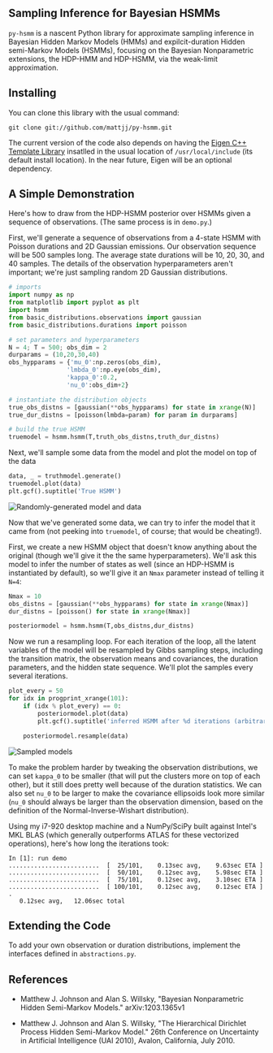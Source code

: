 ## Sampling Inference for Bayesian HSMMs ##
`py-hsmm` is a nascent Python library for approximate sampling inference in
Bayesian Hidden Markov Models (HMMs) and expilcit-duration Hidden semi-Markov
Models (HSMMs), focusing on the Bayesian Nonparametric extensions, the HDP-HMM
and HDP-HSMM, via the weak-limit approximation. 

<!--
In the Bayesian paradigm, inference refers to both what would in other contexts
be called "learning" (or "parameter fitting") as well as "inference": all the
latent variables in the model, including hidden states and transition/emission
parameters, are included in the posterior distribution. The goal of sampling
inference is to produce (approximate) samples from the posterior, and each
sample roughly represents an alternative HMM or HSMM to explain the data. Using
the Bayesian Nonparametric HDP-HMM and HDP-HSMM, the sampled models that come
out can be of different complexity: there may be good explanations using only 5
states as well as good explanations that use 15 states. The purpose of this
sampling code is to produce samples of those alternatives.
-->

<!--
(At some point in the not-too-distant future, `py-hsmm` may also support
approximate learning/fitting of HMMs and HSMMs through the Expectation
Maximization (EM) algorithm.)
-->

## Installing ##
You can clone this library with the usual command:

```
git clone git://github.com/mattjj/py-hsmm.git
```

The current version of the code also depends on having the [Eigen C++ Template Library](http://eigen.tuxfamily.org/index.php?title=Main_Page) insatlled in the usual location of `/usr/local/include` (its default install location). In the near future, Eigen will be an optional dependency.

## A Simple Demonstration ##
Here's how to draw from the HDP-HSMM posterior over HSMMs given a sequence of
observations. (The same process is in `demo.py`.)

First, we'll generate a sequence of observations from a 4-state HSMM with
Poisson durations and 2D Gaussian emissions. Our observation sequence will be
500 samples long. The average state durations will be 10, 20, 30, and 40
samples. The details of the observation hyperparameters aren't important; we're
just sampling random 2D Gaussian distributions.

```python
# imports
import numpy as np
from matplotlib import pyplot as plt
import hsmm
from basic_distributions.observations import gaussian
from basic_distributions.durations import poisson

# set parameters and hyperparameters
N = 4; T = 500; obs_dim = 2
durparams = (10,20,30,40)
obs_hypparams = {'mu_0':np.zeros(obs_dim),
                'lmbda_0':np.eye(obs_dim),
                'kappa_0':0.2,
                'nu_0':obs_dim+2}

# instantiate the distribution objects
true_obs_distns = [gaussian(**obs_hypparams) for state in xrange(N)]
true_dur_distns = [poisson(lmbda=param) for param in durparams]

# build the true HSMM
truemodel = hsmm.hsmm(T,truth_obs_distns,truth_dur_distns)
```

Next, we'll sample some data from the model and plot the model on top of the
data

```python
data, _ = truthmodel.generate()
truemodel.plot(data)
plt.gcf().suptitle('True HSMM')
```

![Randomly-generated model and data](http://www.mit.edu/~mattjj/github/py-hsmm/truth.png)

Now that we've generated some data, we can try to infer the model that it came
from (not peeking into `truemodel`, of course; that would be cheating!).

First, we create a new HSMM object that doesn't know anything about the
original (though we'll give it the the same hyperparameters). We'll ask this
model to infer the number of states as well (since an HDP-HSMM is instantiated
by default), so we'll give it an `Nmax` parameter instead of telling it `N=4`:

```python
Nmax = 10
obs_distns = [gaussian(**obs_hypparams) for state in xrange(Nmax)]
dur_distns = [poisson() for state in xrange(Nmax)]

posteriormodel = hsmm.hsmm(T,obs_distns,dur_distns)
```

Now we run a resampling loop. For each iteration of the loop, all the latent
variables of the model will be resampled by Gibbs sampling steps, including the
transition matrix, the observation means and covariances, the duration
parameters, and the hidden state sequence. We'll plot the samples every several
iterations.

```python
plot_every = 50
for idx in progprint_xrange(101):
    if (idx % plot_every) == 0:
        posteriormodel.plot(data)
        plt.gcf().suptitle('inferred HSMM after %d iterations (arbitrary colors)' % idx)

    posteriormodel.resample(data)
```

![Sampled models](http://www.mit.edu/~mattjj/github/py-hsmm/posterior_animation.gif)

To make the problem harder by tweaking the observation distributions, we can
set `kappa_0` to be smaller (that will put the clusters more on top of each
other), but it still does pretty well because of the duration statistics. We
can also set `nu_0` to be larger to make the covariance ellipsoids look more
similar (`nu_0` should always be larger than the observation dimension, based on
the definition of the Normal-Inverse-Wishart distribution).

Using my i7-920 desktop machine and a NumPy/SciPy built against Intel's MKL
BLAS (which generally outperforms ATLAS for these vectorized operations),
here's how long the iterations took:

```
In [1]: run demo
.........................  [  25/101,    0.13sec avg,    9.63sec ETA ]
.........................  [  50/101,    0.12sec avg,    5.98sec ETA ]
.........................  [  75/101,    0.12sec avg,    3.10sec ETA ]
.........................  [ 100/101,    0.12sec avg,    0.12sec ETA ]
.
   0.12sec avg,   12.06sec total
```

## Extending the Code ##
To add your own observation or duration distributions, implement the interfaces defined in `abstractions.py`.

## References ##
* Matthew J. Johnson and Alan S. Willsky, "Bayesian Nonparametric Hidden Semi-Markov Models." arXiv:1203.1365v1

* Matthew J. Johnson and Alan S. Willsky, "The Hierarchical Dirichlet Process Hidden Semi-Markov Model." 26th Conference on Uncertainty in Artificial Intelligence (UAI 2010), Avalon, California, July 2010.

